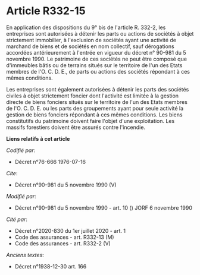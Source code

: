 # Article R332-15

En application des dispositions du 9° bis de l'article R. 332-2, les entreprises sont autorisées à détenir les parts ou
actions de sociétés à objet strictement immobilier, à l'exclusion de sociétés ayant une activité de marchand de biens et de
sociétés en nom collectif, sauf dérogations accordées antérieurement à l'entrée en vigueur du décret n° 90-981 du 5 novembre
1990. Le patrimoine de ces sociétés ne peut être composé que d'immeubles bâtis ou de terrains situés sur le territoire de
l'un des Etats membres de l'O. C. D. E., de parts ou actions des sociétés répondant à ces mêmes conditions. 

Les entreprises sont également autorisées à détenir les parts des sociétés civiles à objet strictement foncier dont
l'activité est limitée à la gestion directe de biens fonciers situés sur le territoire de l'un des Etats membres de l'O. C.
D. E. ou les parts des groupements ayant pour seule activité la gestion de biens fonciers répondant à ces mêmes conditions.
Les biens constitutifs du patrimoine doivent faire l'objet d'une exploitation. Les massifs forestiers doivent être assurés
contre l'incendie.

**Liens relatifs à cet article**

_Codifié par_:

  - Décret n°76-666 1976-07-16

_Cite_:

  - Décret n°90-981 du 5 novembre 1990 (V)

_Modifié par_:

  - Décret n°90-981 du 5 novembre 1990 - art. 10 () JORF 6 novembre 1990

_Cité par_:

  - Décret n°2020-830 du 1er juillet 2020 - art. 1
  - Code des assurances - art. R332-13 (M)
  - Code des assurances - art. R332-2 (V)

_Anciens textes_:

  - Décret n°1938-12-30 art. 166
